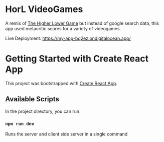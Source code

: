 # HorL VideoGames

A remix of [The Higher Lower Game](http://www.higherlowergame.com/) but instead of google search data, this app used metacritic scores for a variety of videogames.

Live Deployment: https://my-app-bg2ez.ondigitalocean.app/

# Getting Started with Create React App

This project was bootstrapped with [Create React App](https://github.com/facebook/create-react-app).

## Available Scripts

In the project directory, you can run:

### `npm run dev`

Runs the server and client side server in a single command

